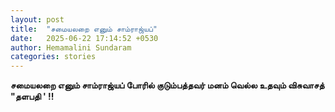 ```yaml
---
layout: post
title:  "சமையலறை எனும் சாம்ராஜ்யப்"
date:   2025-06-22 17:14:52 +0530
author: Hemamalini Sundaram
categories: stories
---
```


**சமையலறை எனும் சாம்ராஜ்யப் போரில் குடும்பத்தவர் மனம் வெல்ல உதவும் விசுவாசத் \"தளபதி
\' !!**
